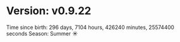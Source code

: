# Version: v0.9.22
Time since birth: 296 days, 7104 hours, 426240 minutes, 25574400 seconds
Season: Summer ☀️
